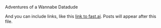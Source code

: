 Adventures of a Wannabe Datadude

And you can include links, like this [link to fast.ai](https://www.fast.ai). Posts will appear after this file. 
